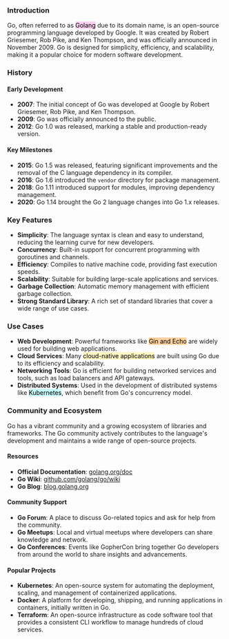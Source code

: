 ### Introduction
Go, often referred to as <mark style="background: #FFB8EBA6;">Golang</mark> due to its domain name, is an open-source programming language developed by Google. It was created by Robert Griesemer, Rob Pike, and Ken Thompson, and was officially announced in November 2009. Go is designed for simplicity, efficiency, and scalability, making it a popular choice for modern software development.

### History
#### Early Development
- **2007**: The initial concept of Go was developed at Google by Robert Griesemer, Rob Pike, and Ken Thompson.
- **2009**: Go was officially announced to the public.
- **2012**: Go 1.0 was released, marking a stable and production-ready version.

#### Key Milestones
- **2015**: Go 1.5 was released, featuring significant improvements and the removal of the C language dependency in its compiler.
- **2016**: Go 1.6 introduced the `vendor` directory for package management.
- **2018**: Go 1.11 introduced support for modules, improving dependency management.
- **2020**: Go 1.14 brought the Go 2 language changes into Go 1.x releases.

### Key Features
- **Simplicity**: The language syntax is clean and easy to understand, reducing the learning curve for new developers.
- **Concurrency**: Built-in support for concurrent programming with goroutines and channels.
- **Efficiency**: Compiles to native machine code, providing fast execution speeds.
- **Scalability**: Suitable for building large-scale applications and services.
- **Garbage Collection**: Automatic memory management with efficient garbage collection.
- **Strong Standard Library**: A rich set of standard libraries that cover a wide range of use cases.

### Use Cases
- **Web Development**: Powerful frameworks like <mark style="background: #FFB86CA6;">Gin and Echo</mark> are widely used for building web applications.
- **Cloud Services**: Many <mark style="background: #FFF3A3A6;">cloud-native applications</mark> are built using Go due to its efficiency and scalability.
- **Networking Tools**: Go is efficient for building networked services and tools, such as load balancers and API gateways.
- **Distributed Systems**: Used in the development of distributed systems like <mark style="background: #ABF7F7A6;">Kubernetes</mark>, which benefit from Go's concurrency model.

### Community and Ecosystem
Go has a vibrant community and a growing ecosystem of libraries and frameworks. The Go community actively contributes to the language's development and maintains a wide range of open-source projects.

#### Resources
- **Official Documentation**: [golang.org/doc](https://golang.org/doc)
- **Go Wiki**: [github.com/golang/go/wiki](https://github.com/golang/go/wiki)
- **Go Blog**: [blog.golang.org](https://blog.golang.org)

#### Community Support
- **Go Forum**: A place to discuss Go-related topics and ask for help from the community.
- **Go Meetups**: Local and virtual meetups where developers can share knowledge and network.
- **Go Conferences**: Events like GopherCon bring together Go developers from around the world to share insights and advancements.

#### Popular Projects
- **Kubernetes**: An open-source system for automating the deployment, scaling, and management of containerized applications.
- **Docker**: A platform for developing, shipping, and running applications in containers, initially written in Go.
- **Terraform**: An open-source infrastructure as code software tool that provides a consistent CLI workflow to manage hundreds of cloud services.